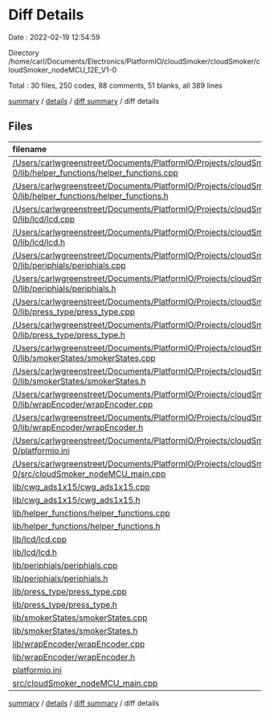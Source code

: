 # Diff Details

Date : 2022-02-19 12:54:59

Directory /home/carl/Documents/Electronics/PlatformIO/cloudSmoker/cloudSmoker/cloudSmoker_nodeMCU_12E_V1-0

Total : 30 files,  250 codes, 88 comments, 51 blanks, all 389 lines

[summary](results.md) / [details](details.md) / [diff summary](diff.md) / diff details

## Files
| filename | language | code | comment | blank | total |
| :--- | :--- | ---: | ---: | ---: | ---: |
| [/Users/carlwgreenstreet/Documents/PlatformIO/Projects/cloudSmoker/cloudSmoker_nodeMCU_12E_V1-0/lib/helper_functions/helper_functions.cpp](//Users/carlwgreenstreet/Documents/PlatformIO/Projects/cloudSmoker/cloudSmoker_nodeMCU_12E_V1-0/lib/helper_functions/helper_functions.cpp) | C++ | -10 | -14 | -6 | -30 |
| [/Users/carlwgreenstreet/Documents/PlatformIO/Projects/cloudSmoker/cloudSmoker_nodeMCU_12E_V1-0/lib/helper_functions/helper_functions.h](//Users/carlwgreenstreet/Documents/PlatformIO/Projects/cloudSmoker/cloudSmoker_nodeMCU_12E_V1-0/lib/helper_functions/helper_functions.h) | C++ | -14 | -10 | -6 | -30 |
| [/Users/carlwgreenstreet/Documents/PlatformIO/Projects/cloudSmoker/cloudSmoker_nodeMCU_12E_V1-0/lib/lcd/lcd.cpp](//Users/carlwgreenstreet/Documents/PlatformIO/Projects/cloudSmoker/cloudSmoker_nodeMCU_12E_V1-0/lib/lcd/lcd.cpp) | C++ | -486 | -102 | -55 | -643 |
| [/Users/carlwgreenstreet/Documents/PlatformIO/Projects/cloudSmoker/cloudSmoker_nodeMCU_12E_V1-0/lib/lcd/lcd.h](//Users/carlwgreenstreet/Documents/PlatformIO/Projects/cloudSmoker/cloudSmoker_nodeMCU_12E_V1-0/lib/lcd/lcd.h) | C++ | -41 | -27 | -19 | -87 |
| [/Users/carlwgreenstreet/Documents/PlatformIO/Projects/cloudSmoker/cloudSmoker_nodeMCU_12E_V1-0/lib/periphials/periphials.cpp](//Users/carlwgreenstreet/Documents/PlatformIO/Projects/cloudSmoker/cloudSmoker_nodeMCU_12E_V1-0/lib/periphials/periphials.cpp) | C++ | -12 | -17 | -5 | -34 |
| [/Users/carlwgreenstreet/Documents/PlatformIO/Projects/cloudSmoker/cloudSmoker_nodeMCU_12E_V1-0/lib/periphials/periphials.h](//Users/carlwgreenstreet/Documents/PlatformIO/Projects/cloudSmoker/cloudSmoker_nodeMCU_12E_V1-0/lib/periphials/periphials.h) | C++ | -18 | -16 | -9 | -43 |
| [/Users/carlwgreenstreet/Documents/PlatformIO/Projects/cloudSmoker/cloudSmoker_nodeMCU_12E_V1-0/lib/press_type/press_type.cpp](//Users/carlwgreenstreet/Documents/PlatformIO/Projects/cloudSmoker/cloudSmoker_nodeMCU_12E_V1-0/lib/press_type/press_type.cpp) | C++ | -65 | -27 | -15 | -107 |
| [/Users/carlwgreenstreet/Documents/PlatformIO/Projects/cloudSmoker/cloudSmoker_nodeMCU_12E_V1-0/lib/press_type/press_type.h](//Users/carlwgreenstreet/Documents/PlatformIO/Projects/cloudSmoker/cloudSmoker_nodeMCU_12E_V1-0/lib/press_type/press_type.h) | C++ | -28 | -23 | -13 | -64 |
| [/Users/carlwgreenstreet/Documents/PlatformIO/Projects/cloudSmoker/cloudSmoker_nodeMCU_12E_V1-0/lib/smokerStates/smokerStates.cpp](//Users/carlwgreenstreet/Documents/PlatformIO/Projects/cloudSmoker/cloudSmoker_nodeMCU_12E_V1-0/lib/smokerStates/smokerStates.cpp) | C++ | -178 | -66 | -44 | -288 |
| [/Users/carlwgreenstreet/Documents/PlatformIO/Projects/cloudSmoker/cloudSmoker_nodeMCU_12E_V1-0/lib/smokerStates/smokerStates.h](//Users/carlwgreenstreet/Documents/PlatformIO/Projects/cloudSmoker/cloudSmoker_nodeMCU_12E_V1-0/lib/smokerStates/smokerStates.h) | C++ | -22 | -15 | -8 | -45 |
| [/Users/carlwgreenstreet/Documents/PlatformIO/Projects/cloudSmoker/cloudSmoker_nodeMCU_12E_V1-0/lib/wrapEncoder/wrapEncoder.cpp](//Users/carlwgreenstreet/Documents/PlatformIO/Projects/cloudSmoker/cloudSmoker_nodeMCU_12E_V1-0/lib/wrapEncoder/wrapEncoder.cpp) | C++ | -75 | -16 | -13 | -104 |
| [/Users/carlwgreenstreet/Documents/PlatformIO/Projects/cloudSmoker/cloudSmoker_nodeMCU_12E_V1-0/lib/wrapEncoder/wrapEncoder.h](//Users/carlwgreenstreet/Documents/PlatformIO/Projects/cloudSmoker/cloudSmoker_nodeMCU_12E_V1-0/lib/wrapEncoder/wrapEncoder.h) | C++ | -31 | -22 | -13 | -66 |
| [/Users/carlwgreenstreet/Documents/PlatformIO/Projects/cloudSmoker/cloudSmoker_nodeMCU_12E_V1-0/platformio.ini](//Users/carlwgreenstreet/Documents/PlatformIO/Projects/cloudSmoker/cloudSmoker_nodeMCU_12E_V1-0/platformio.ini) | Ini | -11 | -13 | -3 | -27 |
| [/Users/carlwgreenstreet/Documents/PlatformIO/Projects/cloudSmoker/cloudSmoker_nodeMCU_12E_V1-0/src/cloudSmoker_nodeMCU_main.cpp](//Users/carlwgreenstreet/Documents/PlatformIO/Projects/cloudSmoker/cloudSmoker_nodeMCU_12E_V1-0/src/cloudSmoker_nodeMCU_main.cpp) | C++ | -50 | -111 | -25 | -186 |
| [lib/cwg_ads1x15/cwg_ads1x15.cpp](/lib/cwg_ads1x15/cwg_ads1x15.cpp) | C++ | 67 | 33 | 14 | 114 |
| [lib/cwg_ads1x15/cwg_ads1x15.h](/lib/cwg_ads1x15/cwg_ads1x15.h) | C++ | 25 | 36 | 10 | 71 |
| [lib/helper_functions/helper_functions.cpp](/lib/helper_functions/helper_functions.cpp) | C++ | 10 | 14 | 6 | 30 |
| [lib/helper_functions/helper_functions.h](/lib/helper_functions/helper_functions.h) | C++ | 14 | 10 | 6 | 30 |
| [lib/lcd/lcd.cpp](/lib/lcd/lcd.cpp) | C++ | 533 | 90 | 59 | 682 |
| [lib/lcd/lcd.h](/lib/lcd/lcd.h) | C++ | 41 | 27 | 19 | 87 |
| [lib/periphials/periphials.cpp](/lib/periphials/periphials.cpp) | C++ | 12 | 17 | 5 | 34 |
| [lib/periphials/periphials.h](/lib/periphials/periphials.h) | C++ | 18 | 16 | 9 | 43 |
| [lib/press_type/press_type.cpp](/lib/press_type/press_type.cpp) | C++ | 65 | 27 | 15 | 107 |
| [lib/press_type/press_type.h](/lib/press_type/press_type.h) | C++ | 28 | 23 | 13 | 64 |
| [lib/smokerStates/smokerStates.cpp](/lib/smokerStates/smokerStates.cpp) | C++ | 261 | 47 | 58 | 366 |
| [lib/smokerStates/smokerStates.h](/lib/smokerStates/smokerStates.h) | C++ | 22 | 15 | 8 | 45 |
| [lib/wrapEncoder/wrapEncoder.cpp](/lib/wrapEncoder/wrapEncoder.cpp) | C++ | 75 | 16 | 12 | 103 |
| [lib/wrapEncoder/wrapEncoder.h](/lib/wrapEncoder/wrapEncoder.h) | C++ | 31 | 22 | 13 | 66 |
| [platformio.ini](/platformio.ini) | Ini | 13 | 9 | 2 | 24 |
| [src/cloudSmoker_nodeMCU_main.cpp](/src/cloudSmoker_nodeMCU_main.cpp) | C++ | 76 | 165 | 36 | 277 |

[summary](results.md) / [details](details.md) / [diff summary](diff.md) / diff details